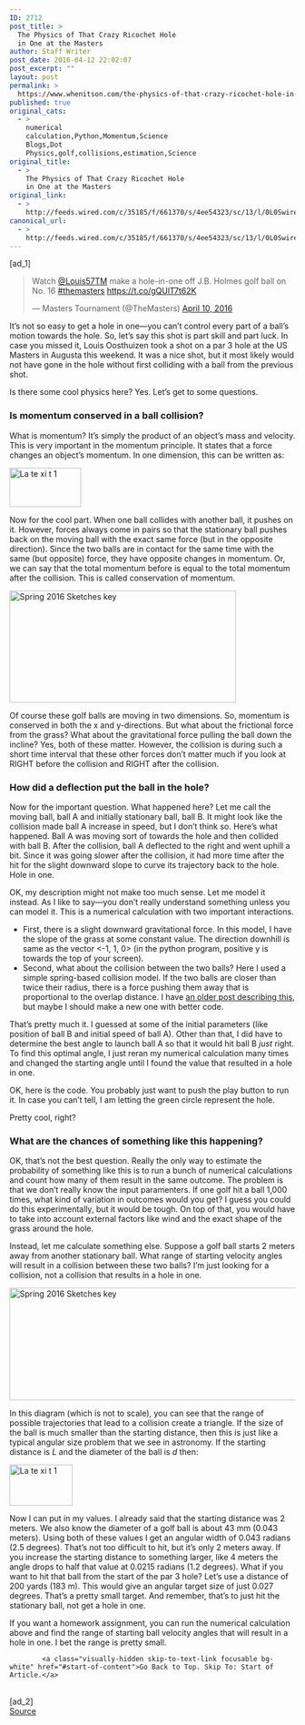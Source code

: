 ```yaml
---
ID: 2712
post_title: >
  The Physics of That Crazy Ricochet Hole
  in One at the Masters
author: Staff Writer
post_date: 2016-04-12 22:02:07
post_excerpt: ""
layout: post
permalink: >
  https://www.whenitson.com/the-physics-of-that-crazy-ricochet-hole-in-one-at-the-masters/
published: true
original_cats:
  - >
    numerical
    calculation,Python,Momentum,Science
    Blogs,Dot
    Physics,golf,collisions,estimation,Science
original_title:
  - >
    The Physics of That Crazy Ricochet Hole
    in One at the Masters
original_link:
  - >
    http://feeds.wired.com/c/35185/f/661370/s/4ee54323/sc/13/l/0L0Swired0N0C20A160C0A40Cphysics0Ecrazy0Ericochet0Ehole0Eone0Emasters0C/story01.htm
canonical_url:
  - >
    http://feeds.wired.com/c/35185/f/661370/s/4ee54323/sc/13/l/0L0Swired0N0C20A160C0A40Cphysics0Ecrazy0Ericochet0Ehole0Eone0Emasters0C/story01.htm
---
```

 [ad_1]
<br><div id=""><blockquote class="twitter-tweet" data-width="500" readability="5.7169811320755"><p lang="en" dir="ltr">Watch <a href="https://twitter.com/Louis57TM">@Louis57TM</a> make a hole-in-one off J.B. Holmes golf ball on No. 16 <a href="https://twitter.com/hashtag/themasters?src=hash">#themasters</a> <a href="https://t.co/gQUlT7t62K">https://t.co/gQUlT7t62K</a></p>
<p>— Masters Tournament (@TheMasters) <a href="https://twitter.com/TheMasters/status/719270992401412096">April 10, 2016</a></p></blockquote>

<p>It’s not so easy to get a hole in one—you can’t control every part of a ball’s motion towards the hole. So, let’s say this shot is part skill and part luck. In case you missed it, Louis Oosthuizen took a shot on a par 3 hole at the US Masters in Augusta this weekend. It was a nice shot, but it most likely would not have gone in the hole without first colliding with a ball from the previous shot.</p>
<p>Is there some cool physics here? Yes. Let’s get to some questions.</p>
<h3>Is momentum conserved in a ball collision?</h3>
<p>What is momentum? It’s simply the product of an object’s mass and velocity. This is very important in the momentum principle. It states that a force changes an object’s momentum. In one dimension, this can be written as:</p>
<p><img class="aligncenter" src="http://www.whenitson.com/wp-content/uploads/2016/04/The-Physics-of-That-Crazy-Ricochet-Hole-in-One-at-the-Masters.jpg" alt="La te xi t 1" width="126" height="69"/></p>
<p>Now for the cool part. When one ball collides with another ball, it pushes on it. However, forces always come in pairs so that the stationary ball pushes back on the moving ball with the exact same force (but in the opposite direction). Since the two balls are in contact for the same time with the same (but opposite) force, they have opposite changes in momentum. Or, we can say that the total momentum before is equal to the total momentum after the collision. This is called conservation of momentum.</p>
<p><img class="aligncenter" src="http://www.whenitson.com/wp-content/uploads/2016/04/1460498527_927_The-Physics-of-That-Crazy-Ricochet-Hole-in-One-at-the-Masters.jpg" alt="Spring 2016 Sketches key" width="399" height="197"/></p>
<p>Of course these golf balls are moving in two dimensions. So, momentum is conserved in both the x and y-directions. But what about the frictional force from the grass? What about the gravitational force pulling the ball down the incline? Yes, both of these matter. However, the collision is during such a short time interval that these other forces don’t matter much if you look at RIGHT before the collision and RIGHT after the collision.</p>
<h3>How did a deflection put the ball in the hole?</h3>
<p>Now for the important question. What happened here? Let me call the moving ball, ball A and initially stationary ball, ball B. It might look like the collision made ball A increase in speed, but I don’t think so. Here’s what happened. Ball A was moving sort of towards the hole and then collided with ball B. After the collision, ball A deflected to the right and went uphill a bit. Since it was going slower after the collision, it had more time after the hit for the slight downward slope to curve its trajectory back to the hole. Hole in one.</p>
<p>OK, my description might not make too much sense. Let me model it instead. As I like to say—you don’t really understand something unless you can model it. This is a numerical calculation with two important interactions.</p>
<ul><li>First, there is a slight downward gravitational force. In this model, I have the slope of the grass at some constant value. The direction downhill is same as the vector &lt;-1, 1, 0&gt; (in the python program, positive y is towards the top of your screen).</li>
<li>Second, what about the collision between the two balls? Here I used a simple spring-based collision model. If the two balls are closer than twice their radius, there is a force pushing them away that is proportional to the overlap distance. I have <a href="http://www.wired.com/2013/11/modeling-a-one-dimensional-collision/">an older post describing this</a>, but maybe I should make a new one with better code.</li>
</ul><p>That’s pretty much it. I guessed at some of the initial parameters (like position of ball B and initial speed of ball A). Other than that, I did have to determine the best angle to launch ball A so that it would hit ball B <em>just</em> right. To find this optimal angle, I just reran my numerical calculation many times and changed the starting angle until I found the value that resulted in a hole in one.</p>
<p>OK, here is the code. You probably just want to push the play button to run it. In case you can’t tell, I am letting the green circle represent the hole.</p>

<p>Pretty cool, right?</p>
<h3>What are the chances of something like this happening?</h3>
<p>OK, that’s not the best question. Really the only way to estimate the probability of something like this is to run a bunch of numerical calculations and count how many of them result in the same outcome. The problem is that we don’t really know the input paramenters. If one golf hit a ball 1,000 times, what kind of variation in outcomes would you get? I guess you could do this experimentally, but it would be tough. On top of that, you would have to take into account external factors like wind and the exact shape of the grass around the hole.</p>
<p>Instead, let me calculate something else. Suppose a golf ball starts 2 meters away from another stationary ball. What range of starting velocity angles will result in a collision between these two balls? I’m just looking for a collision, not a collision that results in a hole in one.</p>
<p><img class="aligncenter" src="http://www.whenitson.com/wp-content/uploads/2016/04/1460498527_951_The-Physics-of-That-Crazy-Ricochet-Hole-in-One-at-the-Masters.jpg" alt="Spring 2016 Sketches key" width="619" height="198"/></p>
<p>In this diagram (which is not to scale), you can see that the range of possible trajectories that lead to a collision create a triangle. If the size of the ball is much smaller than the starting distance, then this is just like a typical angular size problem that we see in astronomy. If the starting distance is <em>L</em> and the diameter of the ball is <em>d</em> then:</p>
<p><img class="aligncenter" src="http://www.whenitson.com/wp-content/uploads/2016/04/1460498527_511_The-Physics-of-That-Crazy-Ricochet-Hole-in-One-at-the-Masters.jpg" alt="La te xi t 1" width="111" height="72"/></p>
<p>Now I can put in my values. I already said that the starting distance was 2 meters. We also know the diameter of a golf ball is about 43 mm (0.043 meters). Using both of these values I get an angular width of 0.043 radians (2.5 degrees). That’s not too difficult to hit, but it’s only 2 meters away. If you increase the starting distance to something larger, like 4 meters the angle drops to half that value at 0.0215 radians (1.2 degrees). What if you want to hit that ball from the start of the par 3 hole? Let’s use a distance of 200 yards (183 m). This would give an angular target size of just 0.027 degrees. That’s a pretty small target. And remember, that’s to just hit the stationary ball, not get a hole in one.</p>
<p>If you want a homework assignment, you can run the numerical calculation above and find the range of starting ball velocity angles that will result in a hole in one. I bet the range is pretty small.</p>

			<a class="visually-hidden skip-to-text-link focusable bg-white" href="#start-of-content">Go Back to Top. Skip To: Start of Article.</a>

			
</div>
<br>[ad_2]
<br><a href="http://feeds.wired.com/c/35185/f/661370/s/4ee54323/sc/13/l/0L0Swired0N0C20A160C0A40Cphysics0Ecrazy0Ericochet0Ehole0Eone0Emasters0C/story01.htm">Source </a>